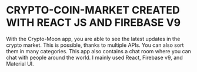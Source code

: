 # CRYPTO-COIN-MARKET CREATED WITH REACT JS AND FIREBASE V9

With the Crypto-Moon app, you are able to see the latest updates in the crypto market. This is possible, thanks to multiple APIs. You can also sort them in many categories. This app also contains a chat room where you can chat with people around the world. I mainly used React, Firebase v9, and Material UI.